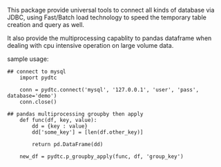 This package provide universal tools to connect all kinds of database
via JDBC, using Fast/Batch load technology to speed the temporary table 
creation and query as well.

It also provide the multiprocessing capablity to pandas dataframe when dealing with cpu intensive operation on large volume data.

sample usage:

    ## connect to mysql
        import pydtc

        conn = pydtc.connect('mysql', '127.0.0.1', 'user', 'pass', database='demo')
        conn.close()

    ## pandas multiprocessing groupby then apply
        def func(df, key, value):
            dd = {key : value}
            dd['some_key'] = [len(df.other_key)]

            return pd.DataFrame(dd)

        new_df = pydtc.p_groupby_apply(func, df, 'group_key')

